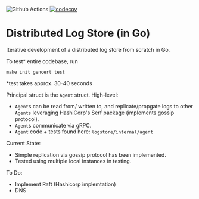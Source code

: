 ![Github Actions](https://github.com/0xmercurial/go-distributed-log-store/actions/workflows/ci.yml/badge.svg)
[![codecov](https://codecov.io/gh/0xmercurial/go-distributed-log-store/branch/main/graph/badge.svg)](https://codecov.io/gh/0xmercurial/go-distributed-log-store)



# Distributed Log Store (in Go)

Iterative development of a distributed log store from scratch in Go.

To test* entire codebase, run 

```
make init gencert test
```
*test takes approx. 30-40 seconds


Principal struct is the `Agent` struct. High-level:
- `Agent`s can be read from/ written to, and replicate/propgate logs to other `Agents` leveraging HashiCorp's Serf package (implements gossip protocol). 
- `Agent`s communicate via gRPC.
- `Agent` code + tests found here: `logstore/internal/agent`

Current State:
- Simple replication via gossip protocol has been implemented.
- Tested using multiple local instances in testing.

To Do: 
- Implement Raft (Hashicorp implemtation)
- DNS
